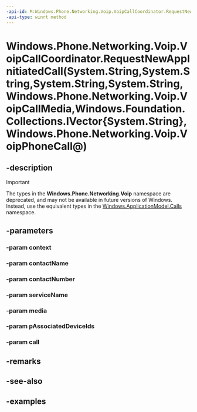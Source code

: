 ```yaml
---
-api-id: M:Windows.Phone.Networking.Voip.VoipCallCoordinator.RequestNewAppInitiatedCall(System.String,System.String,System.String,System.String,Windows.Phone.Networking.Voip.VoipCallMedia,Windows.Foundation.Collections.IVector{System.String},Windows.Phone.Networking.Voip.VoipPhoneCall@)
-api-type: winrt method
---
```


# Windows.Phone.Networking.Voip.VoipCallCoordinator.RequestNewAppInitiatedCall(System.String,System.String,System.String,System.String,Windows.Phone.Networking.Voip.VoipCallMedia,Windows.Foundation.Collections.IVector{System.String},Windows.Phone.Networking.Voip.VoipPhoneCall@)

<!--
public void RequestNewAppInitiatedCall (string context, string contactName, string contactNumber, string serviceName, Windows.Phone.Networking.Voip.VoipCallMedia media, System.Collections.Generic.IList<string> pAssociatedDeviceIds, out Windows.Phone.Networking.Voip.VoipPhoneCall call);
-->


## -description

> [!IMPORTANT]
> The types in the **Windows.Phone.Networking.Voip** namespace are deprecated, and may not be available in future versions of Windows. Instead, use the equivalent types in the [Windows.ApplicationModel.Calls](/uwp/api/windows.applicationmodel.calls) namespace.

## -parameters

### -param context

### -param contactName

### -param contactNumber

### -param serviceName

### -param media

### -param pAssociatedDeviceIds

### -param call

## -remarks

## -see-also

## -examples
